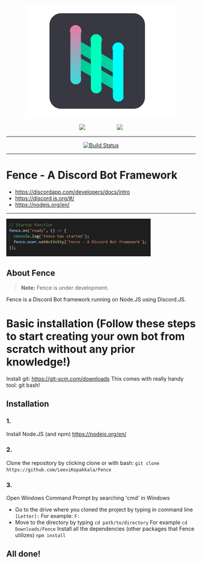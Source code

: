 <p align="center">
  <img height="300px" src="fencenew.png">
</p>
<p align="center">
  <a href="nodejs.org"><img height="50px" style="padding-left:40px; padding-right:40px;"src="https://nodejs.org/static/images/logos/nodejs-new-pantone-black.png"></a>
  <a href="discord.com"><img height="50px" style="padding-left:40px; padding-right:40px;"src="https://discordapp.com/assets/e4923594e694a21542a489471ecffa50.svg"></a>
</p>
<hr>

<p align="center">
<a href="https://travis-ci.org/"><img src="https://travis-ci.org/LeeviKopakkala/Fence.svg?branch=development" alt="Build Status"></a>
</p>

<hr>

# Fence - A Discord Bot Framework

+ https://discordapp.com/developers/docs/intro
+ https://discord.js.org/#/
+ https://nodejs.org/en/

<hr>

<p align="left">
  <img height="100px" src="fencecode.png">
</p>

## About Fence

> **Note:** Fence is under development.

Fence is a Discord Bot framework running on Node.JS using Discord.JS.

# Basic installation (Follow these steps to start creating your own bot from scratch without any prior knowledge!)

Install git: https://git-scm.com/downloads
This comes with really handy tool: git bash!

## Installation

### 1.
Install Node.JS (and npm) https://nodejs.org/en/

### 2. 
Clone the repository by clicking clone or with bash:
```git clone https://github.com/LeeviKopakkala/Fence```

### 3.
Open Windows Command Prompt by searching 'cmd' in Windows
+ Go to the drive where you cloned the project by typing in command line ```[Letter]:``` For example: ```F:``` 
+ Move to the directory by typing ```cd path/to/directory``` For example ```cd Downloads/Fence```
Install all the dependencies (other packages that Fence utilizes)
```npm install```

## All done!


